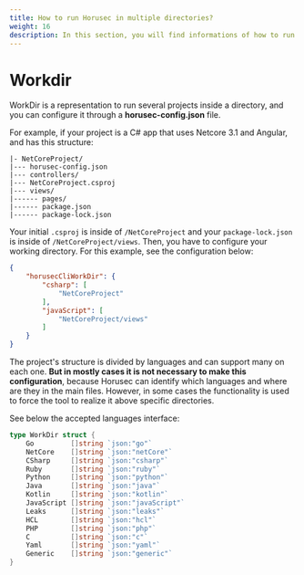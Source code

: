 ```yaml
---
title: How to run Horusec in multiple directories?
weight: 16
description: In this section, you will find informations of how to run Horusec in multiple directories.
---
```


# Workdir
WorkDir is a representation to run several projects inside a directory, and you can configure it through a **horusec-config.json** file.

For example, if your project is a C# app that uses Netcore 3.1 and Angular, and has this structure:

```text
|- NetCoreProject/
|--- horusec-config.json
|--- controllers/
|--- NetCoreProject.csproj
|--- views/
|------ pages/
|------ package.json
|------ package-lock.json
```

Your initial `.csproj` is inside of `/NetCoreProject` and your `package-lock.json` is inside of `/NetCoreProject/views`. 
Then, you have to configure your working directory. For this example, see the configuration below:

```json
{
    "horusecCliWorkDir": {
        "csharp": [
            "NetCoreProject"
        ],
        "javaScript": [
            "NetCoreProject/views"
        ]
    }
}
```

The project's structure is divided by languages and can support many on each one. **But in mostly cases it is not necessary to make this configuration**, because Horusec can identify which languages and where are they in the main files. However, in some cases the functionality is used to force the tool to realize it above specific directories.

See below the accepted languages interface:

```go
type WorkDir struct {
	Go         []string `json:"go"`
	NetCore    []string `json:"netCore"`
	CSharp     []string `json:"csharp"`
	Ruby       []string `json:"ruby"`
	Python     []string `json:"python"`
	Java       []string `json:"java"`
	Kotlin     []string `json:"kotlin"`
	JavaScript []string `json:"javaScript"`
	Leaks      []string `json:"leaks"`
	HCL        []string `json:"hcl"`
	PHP        []string `json:"php"`
	C          []string `json:"c"`
	Yaml       []string `json:"yaml"`
	Generic    []string `json:"generic"`
}
```